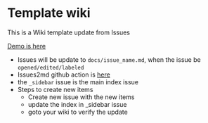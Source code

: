 # Template wiki

This is a Wiki template update from Issues 

[Demo is here](https://junxnone.github.io/twiki/)

- Issues will be update to `docs/issue_name.md`, when the issue be `opened/edited/labeled`
- Issues2md github action is [here](https://github.com/junxnone/wiki_issue2md)
- the `_sidebar` issue is the main index issue
- Steps to create new items
  - Create new issue with the new items
  - update the index in  _sidebar issue
  - goto your wiki to verify the update
